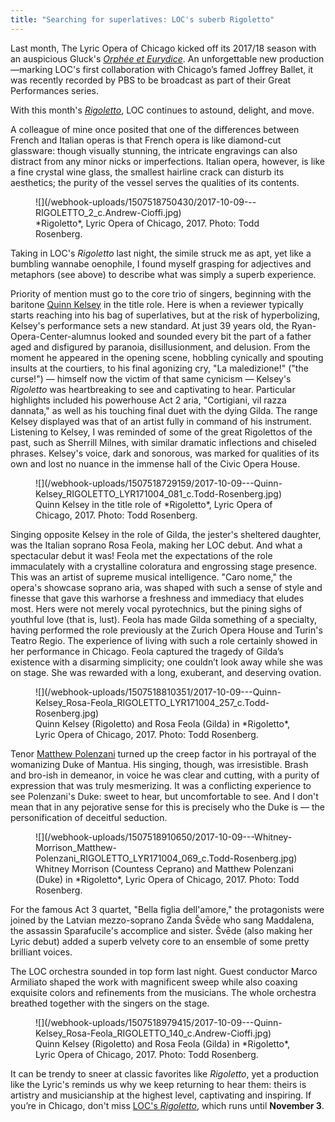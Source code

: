 ```yaml
---
title: "Searching for superlatives: LOC's suberb Rigoletto"
---
```


Last month, The Lyric Opera of Chicago kicked off its 2017/18 season with an auspicious Gluck's [*Orphée et Eurydice*](/orphee/). An unforgettable new production—marking LOC's first collaboration with Chicago’s famed Joffrey Ballet, it was recently recorded by PBS to be broadcast as part of their Great Performances series. 

With this month's [*Rigoletto*](https://www.lyricopera.org/concertstickets/calendar/2017-2018/productions/lyricopera/rigoletto-opera-tickets), LOC continues to astound, delight, and move.

A colleague of mine once posited that one of the differences between French and Italian operas is that French opera is like diamond-cut glassware: though visually stunning, the intricate engravings can also distract from any minor nicks or imperfections. Italian opera, however, is like a fine crystal wine glass, the smallest hairline crack can disturb its aesthetics; the purity of the vessel serves the qualities of its contents. 

<figure data-type="image">
![](/webhook-uploads/1507518750430/2017-10-09---RIGOLETTO_2_c.Andrew-Cioffi.jpg)
<figcaption>*Rigoletto*, Lyric Opera of Chicago, 2017. Photo: Todd Rosenberg.</figcaption>
</figure>

Taking in LOC's *Rigoletto* last night, the simile struck me as apt, yet like a bumbling wannabe oenophile, I found myself grasping for adjectives and metaphors (see above) to describe what was simply a superb experience.

Priority of mention must go to the core trio of singers, beginning with the baritone [Quinn Kelsey](/scene/people/quinn-kelsey/) in the title role. Here is when a reviewer typically starts reaching into his bag of superlatives, but at the risk of hyperbolizing, Kelsey's performance sets a new standard. At just 39 years old, the Ryan-Opera-Center-alumnus looked and sounded every bit the part of a father aged and disfigured by paranoia, disillusionment, and delusion. From the moment he appeared in the opening scene, hobbling cynically and spouting insults at the courtiers, to his final agonizing cry, "La maledizione!" ("the curse!") — himself now the victim of that same cynicism — Kelsey's *Rigoletto* was heartbreaking to see and captivating to hear. Particular highlights included his powerhouse Act 2 aria, "Cortigiani, vil razza dannata," as well as his touching final duet with the dying Gilda. The range Kelsey displayed was that of an artist fully in command of his instrument. Listening to Kelsey, I was reminded of some of the great Rigolettos of the past, such as Sherrill Milnes, with similar dramatic inflections and chiseled phrases. Kelsey's voice, dark and sonorous, was marked for qualities of its own and lost no nuance in the immense hall of the Civic Opera House.

<figure data-type="image">
![](/webhook-uploads/1507518729159/2017-10-09---Quinn-Kelsey_RIGOLETTO_LYR171004_081_c.Todd-Rosenberg.jpg)
<figcaption>Quinn Kelsey in the title role of *Rigoletto*, Lyric Opera of Chicago, 2017. Photo: Todd Rosenberg.</figcaption>
</figure>

Singing opposite Kelsey in the role of Gilda, the jester's sheltered daughter, was the Italian soprano Rosa Feola, making her LOC debut. And what a spectacular debut it was! Feola met the expectations of the role immaculately with a crystalline coloratura and engrossing stage presence. This was an artist of supreme musical intelligence. "Caro nome," the opera's showcase soprano aria, was shaped with such a sense of style and finesse that gave this warhorse a freshness and immediacy that eludes most. Hers were not merely vocal pyrotechnics, but the pining sighs of youthful love (that is, lust). Feola has made Gilda something of a specialty, having performed the role previously at the Zurich Opera House and Turin's Teatro Regio. The experience of living with such a role certainly showed in her performance in Chicago. Feola captured the tragedy of Gilda’s existence with a disarming simplicity; one couldn’t look away while she was on stage. She was rewarded with a long, exuberant, and deserving ovation.  

<figure data-type="image">
![](/webhook-uploads/1507518810351/2017-10-09---Quinn-Kelsey_Rosa-Feola_RIGOLETTO_LYR171004_257_c.Todd-Rosenberg.jpg)
<figcaption>Quinn Kelsey (Rigoletto) and Rosa Feola (Gilda) in *Rigoletto*, Lyric Opera of Chicago, 2017. Photo: Todd Rosenberg.</figcaption>
</figure>

Tenor [Matthew Polenzani](/talking-with-singers-matthew-polenzani/) turned up the creep factor in his portrayal of the womanizing Duke of Mantua. His singing, though, was irresistible. Brash and bro-ish in demeanor, in voice he was clear and cutting, with a purity of expression that was truly mesmerizing. It was a conflicting experience to see Polenzani's Duke: sweet to hear, but uncomfortable to see. And I don't mean that in any pejorative sense for this is precisely who the Duke is — the personification of deceitful seduction. 

<figure data-type="image">
![](/webhook-uploads/1507518910650/2017-10-09---Whitney-Morrison_Matthew-Polenzani_RIGOLETTO_LYR171004_069_c.Todd-Rosenberg.jpg)
<figcaption>Whitney Morrison (Countess Ceprano) and Matthew Polenzani (Duke) in *Rigoletto*, Lyric Opera of Chicago, 2017. Photo: Todd Rosenberg.</figcaption>
</figure>

For the famous Act 3 quartet, "Bella figlia dell'amore," the protagonists were joined by the Latvian mezzo-soprano Zanda Švēde who sang Maddalena, the assassin Sparafucile's accomplice and sister. Švēde (also making her Lyric debut) added a superb velvety core to an ensemble of some pretty brilliant voices. 

The LOC orchestra sounded in top form last night. Guest conductor Marco Armiliato shaped the  work with magnificent sweep while also coaxing exquisite colors and refinements from the musicians. The whole orchestra breathed together with the singers on the stage. 

<figure data-type="image">
![](/webhook-uploads/1507518979415/2017-10-09---Quinn-Kelsey_Rosa-Feola_RIGOLETTO_140_c.Andrew-Cioffi.jpg)
<figcaption>Quinn Kelsey (Rigoletto) and Rosa Feola (Gilda) in *Rigoletto*, Lyric Opera of Chicago, 2017. Photo: Todd Rosenberg.</figcaption>
</figure>

It can be trendy to sneer at classic favorites like *Rigoletto*, yet a production like the Lyric's reminds us why we keep returning to hear them: theirs is artistry and musicianship at the highest level, captivating and inspiring. If you’re in Chicago, don't miss [LOC's *Rigoletto*](https://www.lyricopera.org/concertstickets/calendar/2017-2018/productions/lyricopera/rigoletto-opera-tickets), which runs until **November 3**.
